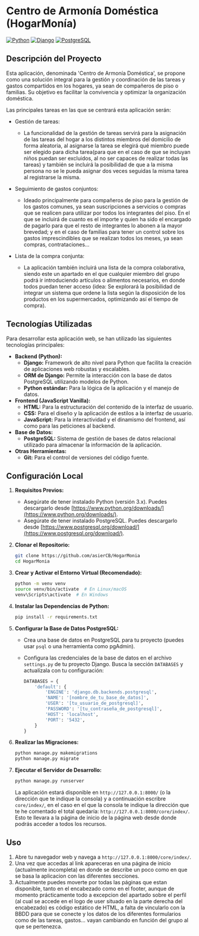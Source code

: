 # Centro de Armonía Doméstica (HogarMonía)

[![Python](https://img.shields.io/badge/python-3.13-blue.svg)](https://www.python.org/)
[![Django](https://img.shields.io/badge/django-5.2-green.svg)](https://www.djangoproject.com/)
[![PostgreSQL](https://img.shields.io/badge/postgresql-17.4-blueviolet.svg)](https://www.postgresql.org/)
<!--[![License: MIT](https://img.shields.io/badge/License-MIT-yellow.svg)](https://opensource.org/licenses/MIT)-->

## Descripción del Proyecto

Esta aplicación, denominada 'Centro de Armonía Doméstica', se propone como una solución integral para la gestión y coordinación de las tareas y gastos compartidos en los hogares, ya sean de compañeros de piso o familias. Su objetivo es facilitar la convivencia y optimizar la organización doméstica.

Las principales tareas en las que se centrará esta aplicación serán:
* Gestión de tareas:  
    * La funcionalidad de la gestión de tareas servirá para la asignación de las tareas del hogar  a los distintos miembros del domicilio de forma aleatoria, al asignarse la tarea se elegirá qué miembro puede ser elegido para dicha tarea(para que en el caso de que se incluyan niños puedan ser excluidos, al no ser capaces de realizar todas las tareas) y también se incluirá la posibilidad de que a la misma persona no se le pueda asignar dos veces seguidas la misma tarea al registrarse la misma.

* Seguimiento de gastos conjuntos:
    * Ideado principalmente para compañeros de piso para la gestión de los gastos comunes, ya sean suscripciones a servicios o compras que se realicen para utilizar por todos los integrantes del piso. En el que se incluirá de cuanto es el importe y quien ha sido el encargado de pagarlo para que el resto de integrantes lo abonen a la mayor brevedad; y en el caso de familias para tener un control sobre los gastos imprescindibles que se realizan todos los meses, ya sean compras, contrataciones…
		
* Lista de la compra conjunta:  
    * La aplicación también incluirá una lista de la compra colaborativa, siendo este un apartado en el que cualquier miembro del grupo podrá ir introduciendo artículos o alimentos necesarios, en donde todos puedan tener acceso (idea: Se explorará la posibilidad de integrar un sistema que ordene la lista según la disposición de los productos en los supermercados, optimizando así el tiempo de compra).

> <!--[Escribe aquí una descripción concisa de tu aplicación web. ¿Cuál es su propósito principal? ¿Qué problema resuelve? ¿Cuáles son sus características clave? Por ejemplo: "Esta aplicación web permite a los usuarios gestionar sus tareas pendientes, realizar un seguimiento de sus gastos y crear listas de la compra de forma intuitiva."]-->

## Tecnologías Utilizadas

Para desarrollar esta aplicación web, se han utilizado las siguientes tecnologías principales:

* **Backend (Python):**
    * **Django:** Framework de alto nivel para Python que facilita la creación de aplicaciones web robustas y escalables.
    * **ORM de Django:** Permite la interacción con la base de datos PostgreSQL utilizando modelos de Python.
    * **Python estándar:** Para la lógica de la aplicación y el manejo de datos.
* **Frontend (JavaScript Vanilla):**
    * **HTML:** Para la estructuración del contenido de la interfaz de usuario.
    * **CSS:** Para el diseño y la aplicación de estilos a la interfaz de usuario.
    * **JavaScript:** Para la interactividad y el dinamismo del frontend, así como para las peticiones al backend.
* **Base de Datos:**
    * **PostgreSQL:** Sistema de gestión de bases de datos relacional utilizado para almacenar la información de la aplicación.
* **Otras Herramientas:**
    * **Git:** Para el control de versiones del código fuente.

## Configuración Local

1.  **Requisitos Previos:**
    * Asegúrate de tener instalado Python (versión 3.x). Puedes descargarlo desde [https://www.python.org/downloads/](https://www.python.org/downloads/).
    * Asegúrate de tener instalado PostgreSQL. Puedes descargarlo desde [https://www.postgresql.org/download/](https://www.postgresql.org/download/).

2.  **Clonar el Repositorio:**
    ```bash
    git clone https://github.com/asierCB/HogarMonia
    cd HogarMonia
    ```

3.  **Crear y Activar el Entorno Virtual (Recomendado):**
    ```bash
    python -m venv venv
    source venv/bin/activate  # En Linux/macOS
    venv\Scripts\activate  # En Windows
    ```

4.  **Instalar las Dependencias de Python:**
    ```bash
    pip install -r requirements.txt
    ```

5.  **Configurar la Base de Datos PostgreSQL:**
    * Crea una base de datos en PostgreSQL para tu proyecto (puedes usar `psql` o una herramienta como pgAdmin).
    * Configura las credenciales de la base de datos en el archivo `settings.py` de tu proyecto Django. Busca la sección `DATABASES` y actualízala con tu configuración:

        ```python
        DATABASES = {
            'default': {
                'ENGINE': 'django.db.backends.postgresql',
                'NAME': '[nombre_de_tu_base_de_datos]',
                'USER': '[tu_usuario_de_postgresql]',
                'PASSWORD': '[tu_contraseña_de_postgresql]',
                'HOST': 'localhost',
                'PORT': '5432',
            }
        }
        ```

6.  **Realizar las Migraciones:**
    ```bash
    python manage.py makemigrations
    python manage.py migrate
    ```

<!--7.  **Crear un Superusuario (Opcional, para acceder al panel de administración de Django):**
    ```bash
    python manage.py createsuperuser
    ```
    Sigue las instrucciones para crear un usuario administrador.-->

7.  **Ejecutar el Servidor de Desarrollo:**
    ```bash
    python manage.py runserver
    ```
    La aplicación estará disponible en `http://127.0.0.1:8000/` (o la dirección que te indique la consola) y a continuación escribre `core/index/`, en el caso en el que la consola te indique la dirección que te he comentado el total quedaría: `http://127.0.0.1:8000/core/index/`.
    Esto te llevara a la página de inicio de la página web desde donde podrás acceder a todos los recursos.

## Uso

1.  Abre tu navegador web y navega a `http://127.0.0.1:8000/core/index/`.
2.  Una vez que accedas al link apareceras en una página de inicio (actualmente incompleta) en donde se describe un poco como en que se basa la aplicacion con las diferentes secciones.
3.  Actualmente puedes moverte por todas las páginas que estan disponible, tanto en el encabezado como en el footer, aunque de momento prácticamente todo a excepcion del apartado sobre el perfil (al cual se accede en el logo de user situado en la parte derecha del encabezado) es código estático de HTML, a falta de vincularlo con la BBDD para que se conecte y los datos de los diferentes formularios como de las tareas, gastos... vayan cambiando en función del grupo al que se pertenezca.
<!--3.  [Si creaste un superusuario, menciona cómo acceder al panel de administración: "Puedes acceder al panel de administración en `http://127.0.0.1:8000/admin/` utilizando las credenciales que creaste."]-->

<!--## Pruebas (Opcional)

```bash
python manage.py test-->
